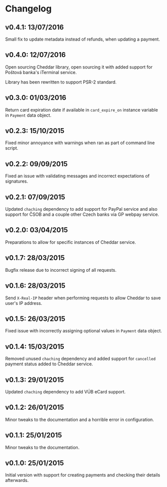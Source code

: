 # Changelog

## v0.4.1: 13/07/2016

Small fix to update metadata instead of refunds, when updating a payment.

## v0.4.0: 12/07/2016

Open sourcing Cheddar library, open sourcing it with added support for Poštová banka's iTerminal service.

Library has been rewritten to support PSR-2 standard.

## v0.3.0: 01/03/2016

Return card expiration date if available in `card_expire_on` instance variable in `Payment` data object.

## v0.2.3: 15/10/2015

Fixed minor annoyance with warnings when ran as part of command line script.

## v0.2.2: 09/09/2015

Fixed an issue with validating messages and incorrect expectations of signatures.

## v0.2.1: 07/09/2015

Updated `chaching` dependency to add support for PayPal service and also support for ČSOB and a couple other Czech banks via GP webpay service.

## v0.2.0: 03/04/2015

Preparations to allow for specific instances of Cheddar service.

## v0.1.7: 28/03/2015

Bugfix release due to incorrect signing of all requests.

## v0.1.6: 28/03/2015

Send `X-Real-IP` header when performing requests to allow Cheddar to save user's IP address.

## v0.1.5: 26/03/2015

Fixed issue with incorrectly assigning optional values in `Payment` data object.

## v0.1.4: 15/03/2015

Removed unused `chaching` dependency and added support for `cancelled` payment status added to Cheddar service.

## v0.1.3: 29/01/2015

Updated `chaching` dependency to add VÚB eCard support.

## v0.1.2: 26/01/2015

Minor tweaks to the documentation and a horrible error in configuration.

## v0.1.1: 25/01/2015

Minor tweaks to the documentation.

## v0.1.0: 25/01/2015

Initial version with support for creating payments and checking their details afterwards.
